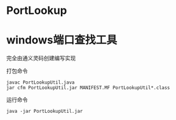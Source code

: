 # PortLookup
# windows端口查找工具
完全由通义灵码创建编写实现

打包命令
```
javac PortLookupUtil.java
jar cfm PortLookupUtil.jar MANIFEST.MF PortLookupUtil*.class
```

运行命令
```
java -jar PortLookupUtil.jar
```
